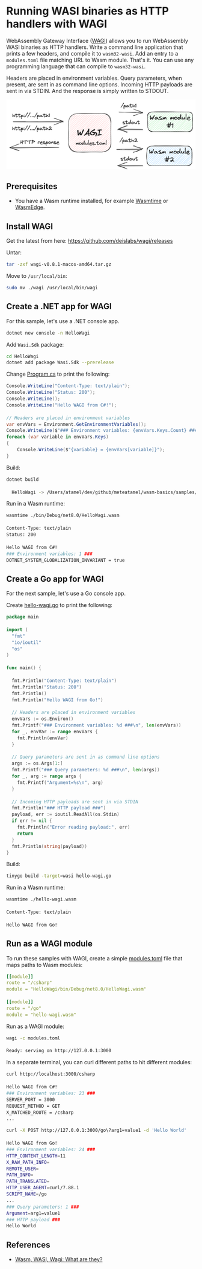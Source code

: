 # Running WASI binaries as HTTP handlers with WAGI

WebAssembly Gateway Interface ([WAGI](https://github.com/deislabs/wagi)) allows
you to run WebAssembly WASI binaries as HTTP handlers. Write a command line
application that prints a few headers, and compile it to `wasm32-wasi`. Add an
entry to a `modules.toml` file matching URL to Wasm module. That's it. You can use
any programming language that can compile to `wasm32-wasi`.

Headers are placed in environment variables. Query parameters, when present, are
sent in as command line options. Incoming HTTP payloads are sent in via STDIN.
And the response is simply written to STDOUT.

![Wagi](./images/wagi.png)

## Prerequisites

* You have a Wasm runtime installed, for example
  [Wasmtime](https://wasmtime.dev/) or
  [WasmEdge](https://wasmedge.org/book/en/quick_start/install.html).

## Install WAGI

Get the latest from here: https://github.com/deislabs/wagi/releases

Untar:

```sh
tar -zxf wagi-v0.8.1-macos-amd64.tar.gz
```

Move to `/usr/local/bin`:

```sh
sudo mv ./wagi /usr/local/bin/wagi
```

## Create a .NET app for WAGI

For this sample, let's use a .NET console app.

```sh
dotnet new console -n HelloWagi
```

Add `Wasi.Sdk` package:

```sh
cd HelloWagi
dotnet add package Wasi.Sdk --prerelease
```

Change [Program.cs](./HelloWagi/Program.cs) to print the following:

```csharp
Console.WriteLine("Content-Type: text/plain");
Console.WriteLine("Status: 200");
Console.WriteLine();
Console.WriteLine("Hello WAGI from C#!");

// Headers are placed in environment variables
var envVars = Environment.GetEnvironmentVariables();
Console.WriteLine($"### Environment variables: {envVars.Keys.Count} ###");
foreach (var variable in envVars.Keys)
{
    Console.WriteLine($"{variable} = {envVars[variable]}");
}
```

Build:

```sh
dotnet build

  HelloWagi -> /Users/atamel/dev/github/meteatamel/wasm-basics/samples/hello-wagi/HelloWagi/bin/Debug/net8.0/HelloWagi.wasm
```

Run in a Wasm runtime:

```sh
wasmtime ./bin/Debug/net8.0/HelloWagi.wasm

Content-Type: text/plain
Status: 200

Hello WAGI from C#!
### Environment variables: 1 ###
DOTNET_SYSTEM_GLOBALIZATION_INVARIANT = true
```

## Create a Go app for WAGI

For the next sample, let's use a Go console app.

Create [hello-wagi.go](./hello-wagi.go) to print the following:

```go
package main

import (
  "fmt"
  "io/ioutil"
  "os"
)

func main() {

  fmt.Println("Content-Type: text/plain")
  fmt.Println("Status: 200")
  fmt.Println()
  fmt.Println("Hello WAGI from Go!")

  // Headers are placed in environment variables
  envVars := os.Environ()
  fmt.Printf("### Environment variables: %d ###\n", len(envVars))
  for _, envVar := range envVars {
    fmt.Println(envVar)
  }

  // Query parameters are sent in as command line options
  args := os.Args[1:]
  fmt.Printf("### Query parameters: %d ###\n", len(args))
  for _, arg := range args {
    fmt.Printf("Argument=%s\n", arg)
  }

  // Incoming HTTP payloads are sent in via STDIN
  fmt.Println("### HTTP payload ###")
  payload, err := ioutil.ReadAll(os.Stdin)
  if err != nil {
    fmt.Println("Error reading payload:", err)
    return
  }
  fmt.Println(string(payload))
}
```

Build:

```sh
tinygo build -target=wasi hello-wagi.go
```

Run in a Wasm runtime:

```sh
wasmtime ./hello-wagi.wasm

Content-Type: text/plain

Hello WAGI from Go!
```

## Run as a WAGI module

To run these samples with WAGI, create a simple [modules.toml](./modules.toml)
file that maps paths to Wasm modules:

```yaml
[[module]]
route = "/csharp"
module = "HelloWagi/bin/Debug/net8.0/HelloWagi.wasm"

[[module]]
route = "/go"
module = "hello-wagi.wasm"
```

Run as a WAGI module:

```sh
wagi -c modules.toml

Ready: serving on http://127.0.0.1:3000
```

In a separate terminal, you can curl different paths to hit different modules:

```sh
curl http://localhost:3000/csharp

Hello WAGI from C#!
### Environment variables: 23 ###
SERVER_PORT = 3000
REQUEST_METHOD = GET
X_MATCHED_ROUTE = /csharp
...
```

```sh
curl -X POST http://127.0.0.1:3000/go\?arg1=value1 -d 'Hello World'

Hello WAGI from Go!
### Environment variables: 24 ###
HTTP_CONTENT_LENGTH=11
X_RAW_PATH_INFO=
REMOTE_USER=
PATH_INFO=
PATH_TRANSLATED=
HTTP_USER_AGENT=curl/7.88.1
SCRIPT_NAME=/go
...
### Query parameters: 1 ###
Argument=arg1=value1
### HTTP payload ###
Hello World
```

## References

* [Wasm, WASI, Wagi: What are they?](https://www.fermyon.com/blog/wasm-wasi-wagi)
